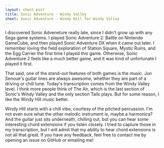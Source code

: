 ```yaml
---
layout: sheet-post
title: Sonic Adventure - Windy Valley
sheet: Sonic Adventure - Windy Hill for Windy Valley
---
```

I discovered Sonic Adveneture really late, since I didn't grow up with any Sega game
systems. I played Sonic Adventure 2: Battle on Nintendo GameCube, and then played Sonic
Adventure DX when it came out later. I remember loving the field exploration of Station
Square, Mystic Ruins, and the Egg Carrier the first time I played this game. Otherwise,
Sonic Adventure 2 feels like a much better game, and it was kind of unfortunate I played
it first.

That said, one of the stand-out features of both games is the music. Jun Senoue's guitar
lines are always awesome, whether they are part of a driving or chill tune. Today's
transcription comes from the Windy Valley level. I think more people think of The Air,
which is the last section of Sonic's Windy Valley and the only section Tails plays. But
for some reason, I like the Windy Hill music better.

Windy Hill starts with a chill vibe, courtesy of the pitched percussion. I'm not even
sure what the other melodic instrument is, maybe a harmonica? And the guitar just sits
underneath, chilling out, but you can hear some interesting chord extensions if you
listen closely. I tried to capture those in my transcription, but I will admit that my
ability to hear chord extensions is not all that great. If you have any feedback, feel
free to contact me by opening an issue on GitHub or emailing me!

